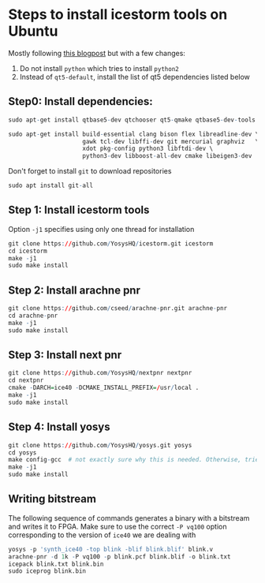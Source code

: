 # Steps to install icestorm tools on Ubuntu

Mostly following [this blogpost](https://eecs.blog/lattice-ice40-fpga-icestorm-tutorial/) but with a few changes:
1. Do not install `python` which tries to install `python2`
2. Instead of `qt5-default`, install the list of qt5 dependencies listed below

## Step0: Install dependencies:

```r
sudo apt-get install qtbase5-dev qtchooser qt5-qmake qtbase5-dev-tools
```

```r
sudo apt-get install build-essential clang bison flex libreadline-dev \
                     gawk tcl-dev libffi-dev git mercurial graphviz   \
                     xdot pkg-config python3 libftdi-dev \
                     python3-dev libboost-all-dev cmake libeigen3-dev
```

Don't forget to install `git` to download repositories
```r
sudo apt install git-all
```

## Step 1: Install icestorm tools

Option `-j1` specifies using only one thread for installation

```r
git clone https://github.com/YosysHQ/icestorm.git icestorm
cd icestorm
make -j1
sudo make install
```

## Step 2: Install arachne pnr

```r
git clone https://github.com/cseed/arachne-pnr.git arachne-pnr
cd arachne-pnr
make -j1
sudo make install
```

## Step 3: Install next pnr

```r
git clone https://github.com/YosysHQ/nextpnr nextpnr
cd nextpnr
cmake -DARCH=ice40 -DCMAKE_INSTALL_PREFIX=/usr/local .
make -j1
sudo make install
```

## Step 4: Install yosys

```r
git clone https://github.com/YosysHQ/yosys.git yosys
cd yosys
make config-gcc  # not exactly sure why this is needed. Otherwise, tries to use a different compiler...
make -j1
sudo make install
```

## Writing bitstream

The following sequence of commands generates a binary with a bitstream and writes it to FPGA. Make sure to use the correct `-P vq100` option corresponding to the version of `ice40` we are dealing with
```r
yosys -p 'synth_ice40 -top blink -blif blink.blif' blink.v
arachne-pnr -d 1k -P vq100 -p blink.pcf blink.blif -o blink.txt
icepack blink.txt blink.bin
sudo iceprog blink.bin 
```




